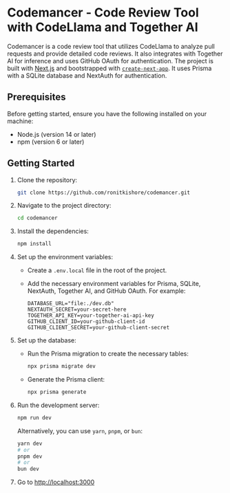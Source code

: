 # Codemancer - Code Review Tool with CodeLlama and Together AI

Codemancer is a code review tool that utilizes CodeLlama to analyze pull requests and provide detailed code reviews. It also integrates with Together AI for inference and uses GitHub OAuth for authentication. The project is built with [Next.js](https://nextjs.org/) and bootstrapped with [`create-next-app`](https://github.com/vercel/next.js/tree/canary/packages/create-next-app). It uses Prisma with a SQLite database and NextAuth for authentication.

## Prerequisites

Before getting started, ensure you have the following installed on your machine:

- Node.js (version 14 or later)
- npm (version 6 or later)

## Getting Started

1. Clone the repository:

   ```bash
   git clone https://github.com/ronitkishore/codemancer.git
   ```

2. Navigate to the project directory:

   ```bash
   cd codemancer
   ```

3. Install the dependencies:

   ```bash
   npm install
   ```

4. Set up the environment variables:

   - Create a `.env.local` file in the root of the project.
   - Add the necessary environment variables for Prisma, SQLite, NextAuth, Together AI, and GitHub OAuth. For example:

     ```
     DATABASE_URL="file:./dev.db"
     NEXTAUTH_SECRET=your-secret-here
     TOGETHER_API_KEY=your-together-ai-api-key
     GITHUB_CLIENT_ID=your-github-client-id
     GITHUB_CLIENT_SECRET=your-github-client-secret
     ```

5. Set up the database:

   - Run the Prisma migration to create the necessary tables:

     ```bash
     npx prisma migrate dev
     ```

   - Generate the Prisma client:

     ```bash
     npx prisma generate
     ```

6. Run the development server:

   ```bash
   npm run dev
   ```

   Alternatively, you can use `yarn`, `pnpm`, or `bun`:

   ```bash
   yarn dev
   # or
   pnpm dev
   # or
   bun dev
   ```

7. Go to [http://localhost:3000](http://localhost:3000)
